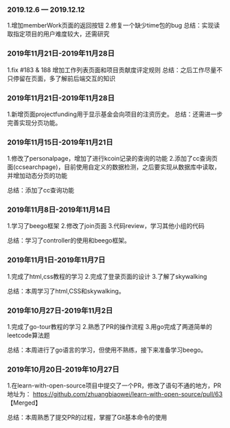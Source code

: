 ### 2019.12.6 — 2019.12.12
1.增加memberWork页面的返回按钮
2.修复一个缺少time包的bug
总结：实现读取指定项目的用户难度较大，还需研究

### 2019年11月21日-2019年11月28日
1.fix #183 & 188 增加工作列表页面和项目贡献度评定规则
总结：之后工作尽量不只停留在页面，多了解前后端交互的知识

### 2019年11月21日-2019年11月28日
1.新增页面projectfunding用于显示基金会向项目的注资历史。
总结：还需进一步完善实现分页功能。

### 2019年11月15日-2019年11月21日
1.修改了personalpage，增加了进行kcoin记录的查询的功能
2.添加了cc查询页面(ccsearchpage)，目前使用自定义的数据检测，之后要实现从数据库中读取，并增加动态分页的功能

总结：添加了cc查询功能

### 2019年11月8日-2019年11月14日
1.学习了beego框架
2.修改了join页面
3.代码review，学习其他小组的代码


总结：学习了controller的使用和beego框架。

### 2019年11月1日-2019年11月7日

1.完成了html,css教程的学习
2.完成了登录页面的设计
3.了解了skywalking


总结：本周学习了html,CSS和skywalking。

### 2019年10月27日-2019年11月2日

1.完成了go-tour教程的学习
2.熟悉了PR的操作流程
3.用go完成了两道简单的leetcode算法题


总结：本周进行了go语言的学习，但使用不熟练，接下来准备学习beego。


### 2019年10月20日-2019年10月27日

1.在learn-with-open-source项目中提交了一个PR，修改了语句不通的地方，PR地址为： https://github.com/zhuangbiaowei/learn-with-open-source/pull/63   【Merged】


总结：本周熟悉了提交PR的过程，掌握了Git基本命令的使用


